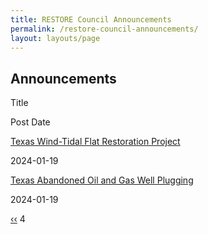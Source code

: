 ```yaml
---
title: RESTORE Council Announcements
permalink: /restore-council-announcements/
layout: layouts/page
---
```


## Announcements

Title

Post Date

[Texas Wind-Tidal Flat Restoration Project](/release/2024/01/19/texas-wind-tidal-flat-restoration-project)

2024-01-19

[Texas Abandoned Oil and Gas Well Plugging](/release/2024/01/19/texas-abandoned-oil-and-gas-well-plugging)

2024-01-19

[‹‹](/restore-council-announcements?page=2 "Go to previous page")
4

